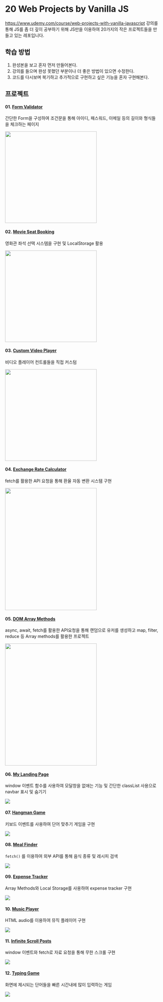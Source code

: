 # 20 Web Projects by Vanilla JS

https://www.udemy.com/course/web-projects-with-vanilla-javascript 강의를 통해 JS를 좀 더 깊이 공부하기 위해 JS만을 이용하여 20가지의 작은 프로젝트들을 만들고 있는 레포입니다.



## 학습 방법

1. 완성본을 보고 혼자 먼저 만들어본다.
2. 강의를 들으며  완성 못했던 부분이나 더 좋은 방법이 있으면 수정한다.
3. 코드를 다시보며 복기하고 추가적으로 구현하고 싶은 기능을 혼자 구현해본다.



## 프로젝트

#### 01. [Form Validator](https://github.com/jin0106/20-Web-projects-by-Vanilla-JS/tree/master/01.%20Form%20Validator)

간단한 Form을 구성하여 조건문을 통해 아이디, 패스워드, 이메일 등의 길이와 형식들을 체크하는 페이지

<img src="https://raw.githubusercontent.com/jin0106/20-Web-projects-by-Vanilla-JS/master/01.%20Form%20Validator/readme.assets/image-20211212160119588.png" style: width=300>

#### 02. [Movie Seat Booking](https://github.com/jin0106/20-Web-projects-by-Vanilla-JS/tree/master/02.%20Movie%20Seat%20Booking)

영화관 좌석 선택 시스템을 구현 및 LocalStorage 활용

<img src="https://github.com/jin0106/20-Web-projects-by-Vanilla-JS/raw/master/02.%20Movie%20Seat%20Booking/readme.assets/image-20211212205954205.png" style: width=300>

#### 03. [Custom Video Player](https://github.com/jin0106/20-Web-projects-by-Vanilla-JS/tree/master/03.%20Custom%20Video%20Player)

비디오 플레이어 컨트롤들을 직접 커스텀

<img src="https://github.com/jin0106/20-Web-projects-by-Vanilla-JS/raw/master/03.%20Custom%20Video%20Player/readme.assets/image-20211213133349365.png" style : width=300>

#### 04. [Exchange Rate Calculator](https://github.com/jin0106/20-Web-projects-by-Vanilla-JS/tree/master/04.%20Exchange%20Rate%20Calculator)

fetch를 활용한 API 요청을 통해 환율 자동 변환 시스템 구현

<img src="https://github.com/jin0106/20-Web-projects-by-Vanilla-JS/raw/master/04.%20Exchange%20Rate%20Calculator/readme.assets/image-20211214123644819.png" style : width=300 height=400>

#### 05. [DOM Array Methods](https://github.com/jin0106/20-Web-projects-by-Vanilla-JS/tree/master/05.%20DOM%20Array%20Methods)

async, await, fetch를 활용한 API요청을 통해 랜덤으로 유저를 생성하고 map, filter, reduce 등 Array methods를 활용한 프로젝트

<img src="https://github.com/jin0106/20-Web-projects-by-Vanilla-JS/raw/master/05.%20DOM%20Array%20Methods/readme.assets/image-20211215131357325.png" style : width=300 height=400>



#### 06. [My Landing Page](https://github.com/jin0106/20-Web-projects-by-Vanilla-JS/raw/master/06.%20My%20Landing%20Page)

window 이벤트 함수를 사용하여 모달창을 없애는 기능 및 간단한 classList 사용으로 navbar 표시 및 숨기기

<img align='center' src="https://github.com/jin0106/20-Web-projects-by-Vanilla-JS/raw/master/06.%20My%20Landing%20Page/readme.assets/image-20211215190319356.png"/>

#### 07. [Hangman Game](https://github.com/jin0106/20-Web-projects-by-Vanilla-JS/tree/master/07.%20Hangman%20Game)

키보드 이벤트를 사용하여 단어 맞추기 게임을 구현

<img align='center' src="https://github.com/jin0106/20-Web-projects-by-Vanilla-JS/raw/master/07.%20Hangman%20Game/readme.assets/image-20211216134340391.png"/>

#### 08. [Meal Finder](https://github.com/jin0106/20-Web-projects-by-Vanilla-JS/tree/master/08.%20Meal%20Finder)

`fetch()` 를 이용하여 외부 API를 통해 음식 종류 및 레시피 검색

<img align='center' src="https://github.com/jin0106/20-Web-projects-by-Vanilla-JS/raw/master/08.%20Meal%20Finder/readme.assets/image-20211217155829308.png"/>

#### 09. [Expense Tracker](https://github.com/jin0106/20-Web-projects-by-Vanilla-JS/tree/master/09.%20Expense%20Tracker)

Array Methods와 Local Storage를 사용하여 expense tracker 구현

<img align='center' src="https://github.com/jin0106/20-Web-projects-by-Vanilla-JS/raw/master/09.%20Expense%20Tracker/readme.assets/image-20211219121316392.png"/>



#### 10. [Music Player](https://github.com/jin0106/20-Web-projects-by-Vanilla-JS/tree/master/10.%20Music%20Player)

HTML audio를 이용하여 뮤직 플레이어 구현

<img align='center' src="https://github.com/jin0106/20-Web-projects-by-Vanilla-JS/raw/master/10.%20Music%20Player/readme.assets/image-20211219212109801.png"/>



#### 11. [Infinite Scroll Posts](https://github.com/jin0106/20-Web-projects-by-Vanilla-JS/tree/master/11.%20Infinite%20Scroll%20Posts)

window 이벤트와 fetch로 자료 요청을 통해 무한 스크롤 구현

<img src="https://github.com/jin0106/20-Web-projects-by-Vanilla-JS/raw/master/11.%20Infinite%20Scroll%20Posts/readme.assets/image-20211220221456272.png"/>



#### 12. [Typing Game](https://github.com/jin0106/20-Web-projects-by-Vanilla-JS/tree/master/11.%20Infinite%20Scroll%20Posts)

화면에 제시되는 단어들을 빠른 시간내에 많이 입력하는 게임

<img src="https://github.com/jin0106/20-Web-projects-by-Vanilla-JS/raw/master/12.%20Typing%20Game/readme.assets/image-20211221135322474.png"/>
